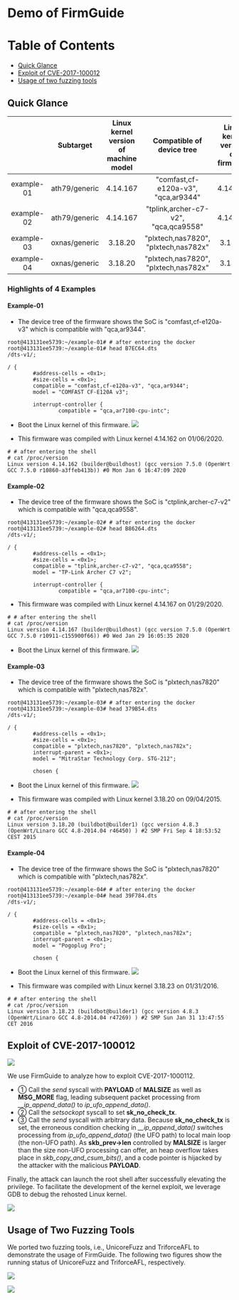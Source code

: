 # Demo of FirmGuide

Table of Contents
=================
+ [Quick Glance](#quick-glance)
+ [Exploit of CVE-2017-100012](#exploit-of-cve-2017-100012)
+ [Usage of two fuzzing tools](#usage-of-two-fuzzing-tools)

## Quick Glance

||Subtarget|Linux kernel version of machine model|Compatible of device tree|Linux kernel version of firmware|
|:-:|:-:|:-:|:-:|:-:|
|example-01|ath79/generic|4.14.167|"comfast,cf-e120a-v3", "qca,ar9344"|4.14.162|
|example-02|ath79/generic|4.14.167|"tplink,archer-c7-v2", "qca,qca9558"|4.14.167|
|example-03|oxnas/generic|3.18.20|"plxtech,nas7820", "plxtech,nas782x"|3.18.20|
|example-04|oxnas/generic|3.18.20|"plxtech,nas7820", "plxtech,nas782x"|3.18.23|

### Highlights of 4 Examples

#### Example-01

+ The device tree of the firmware shows the SoC is "comfast,cf-e120a-v3" which is compatible with "qca,ar9344".
```
root@413131ee5739:~/example-01# # after entering the docker
root@413131ee5739:~/example-01# head B7EC64.dts
/dts-v1/;

/ {
        #address-cells = <0x1>;
        #size-cells = <0x1>;
        compatible = "comfast,cf-e120a-v3", "qca,ar9344";
        model = "COMFAST CF-E120A v3";

        interrupt-controller {
                compatible = "qca,ar7100-cpu-intc";
```

+ Boot the Linux kernel of this firmware.
![](./example-01.png)

+ This firmware was compiled with Linux kernel 4.14.162 on 01/06/2020.
```
# # after entering the shell
# cat /proc/version
Linux version 4.14.162 (builder@buildhost) (gcc version 7.5.0 (OpenWrt GCC 7.5.0 r10860-a3ffeb413b)) #0 Mon Jan 6 16:47:09 2020
```

#### Example-02

+ The device tree of the firmware shows the SoC is "ctplink,archer-c7-v2" which is compatible with "qca,qca9558".
```
root@413131ee5739:~/example-02# # after entering the docker
root@413131ee5739:~/example-02# head B86264.dts
/dts-v1/;

/ {
        #address-cells = <0x1>;
        #size-cells = <0x1>;
        compatible = "tplink,archer-c7-v2", "qca,qca9558";
        model = "TP-Link Archer C7 v2";

        interrupt-controller {
                compatible = "qca,ar7100-cpu-intc";
```

+ This firmware was compiled with Linux kernel 4.14.167 on 01/29/2020.
```
# # after entering the shell
# cat /proc/version
Linux version 4.14.167 (builder@buildhost) (gcc version 7.5.0 (OpenWrt GCC 7.5.0 r10911-c155900f66)) #0 Wed Jan 29 16:05:35 2020
```

+ Boot the Linux kernel of this firmware.
![](./example-02.png)

#### Example-03

+ The device tree of the firmware shows the SoC is "plxtech,nas7820" which is compatible with "plxtech,nas782x".
```
root@413131ee5739:~/example-03# # after entering the docker
root@413131ee5739:~/example-03# head 379B54.dts
/dts-v1/;

/ {
        #address-cells = <0x1>;
        #size-cells = <0x1>;
        compatible = "plxtech,nas7820", "plxtech,nas782x";
        interrupt-parent = <0x1>;
        model = "MitraStar Technology Corp. STG-212";

        chosen {
```

+ Boot the Linux kernel of this firmware.
![](./example-03.png)

+ This firmware was compiled with Linux kernel 3.18.20 on 09/04/2015.
```
# # after entering the shell
# cat /proc/version
Linux version 3.18.20 (buildbot@builder1) (gcc version 4.8.3 (OpenWrt/Linaro GCC 4.8-2014.04 r46450) ) #2 SMP Fri Sep 4 18:53:52 CEST 2015
```

#### Example-04

+ The device tree of the firmware shows the SoC is "plxtech,nas7820" which is compatible with  "plxtech,nas782x".
```
root@413131ee5739:~/example-04# # after entering the docker
root@413131ee5739:~/example-04# head 39F784.dts
/dts-v1/;

/ {
        #address-cells = <0x1>;
        #size-cells = <0x1>;
        compatible = "plxtech,nas7820", "plxtech,nas782x";
        interrupt-parent = <0x1>;
        model = "Pogoplug Pro";

        chosen {
```

+ Boot the Linux kernel of this firmware.
![](./example-04.png)

+ This firmware was compiled with Linux kernel 3.18.23 on 01/31/2016.
```
# # after entering the shell
# cat /proc/version
Linux version 3.18.23 (buildbot@builder1) (gcc version 4.8.3 (OpenWrt/Linaro GCC 4.8-2014.04 r47269) ) #2 SMP Sun Jan 31 13:47:55 CET 2016
```

## Exploit of CVE-2017-100012

![](./exploit.png)

We use FirmGuide to analyze how to exploit
CVE-2017-1000112.

+ ① Call the *send*
syscall with **PAYLOAD** of
**MALSIZE** as well as **MSG\_MORE** flag,
leading subsequent packet processing from
*\_\_ip\_append\_data()* to
*ip\_ufo\_append\_data()*.
+ ② Call the *setsockopt* syscall to set
**sk\_no\_check\_tx**.
+ ③ Call the *send* syscall with arbitrary data.
Because **sk\_no\_check\_tx** is set, the
erroneous condition checking in
*\_\_ip\_append\_data()* switches processing
from *ip\_ufo\_append\_data()* (the UFO path)
to local main loop (the non-UFO path). As
**skb\_prev->len**
controlled by **MALSIZE** is larger than the
size non-UFO processing can offer, an heap
overflow takes place in
*skb\_copy\_and\_csum\_bits()*, and a code
pointer is hijacked by the attacker with the
malicious **PAYLOAD**. 

Finally, the attack
can launch the root shell after successfully
elevating the privilege. To facilitate the
development of the kernel exploit, we leverage
GDB to debug the rehosted Linux kernel.

![](./gdb.png)

## Usage of Two Fuzzing Tools

We ported two fuzzing tools, i.e., UnicoreFuzz
and TriforceAFL to demonstrate the usage of
FirmGuide. The following two figures show the
running status of UnicoreFuzz and TriforceAFL,
respectively.

![](./unicorefuzzing.png)

![](./triforceafl.png)

